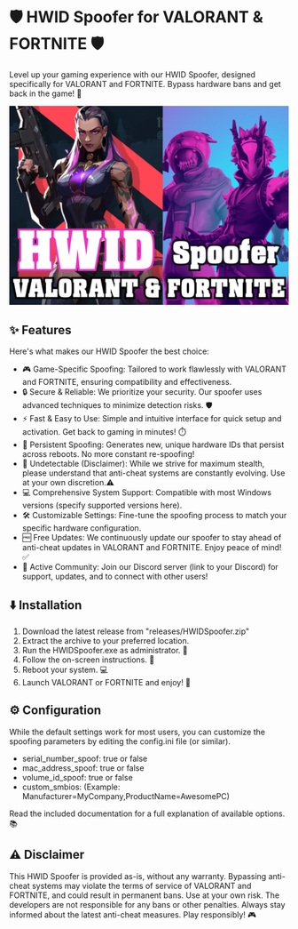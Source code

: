 # 🛡️ HWID Spoofer for VALORANT & FORTNITE 🛡️

Level up your gaming experience with our HWID Spoofer, designed specifically for VALORANT and FORTNITE. Bypass hardware bans and get back in the game! 🚀

![HWID Spoofer](assets/HWID.png) <!-- Replace with your actual image -->

## ✨ Features

Here's what makes our HWID Spoofer the best choice:

*   🎮 Game-Specific Spoofing: Tailored to work flawlessly with VALORANT and FORTNITE, ensuring compatibility and effectiveness.
*   🔒 Secure & Reliable:  We prioritize your security.  Our spoofer uses advanced techniques to minimize detection risks.  🛡️
*   ⚡ Fast & Easy to Use: Simple and intuitive interface for quick setup and activation.  Get back to gaming in minutes! ⏱️
*   🔄 Persistent Spoofing: Generates new, unique hardware IDs that persist across reboots. No more constant re-spoofing!
*   💯 Undetectable (Disclaimer):  While we strive for maximum stealth, please understand that anti-cheat systems are constantly evolving. Use at your own discretion.⚠️
*   💻 Comprehensive System Support: Compatible with most Windows versions (specify supported versions here).
*   🛠️ Customizable Settings: Fine-tune the spoofing process to match your specific hardware configuration.
*   🆓 Free Updates: We continuously update our spoofer to stay ahead of anti-cheat updates in VALORANT and FORTNITE. Enjoy peace of mind! ✅
*   📢 Active Community: Join our Discord server (link to your Discord) for support, updates, and to connect with other users!

## ⬇️ Installation

1.  Download the latest release from "releases/HWIDSpoofer.zip"
2.  Extract the archive to your preferred location.
3.  Run the HWIDSpoofer.exe as administrator. 🔑
4.  Follow the on-screen instructions. 📝
5.  Reboot your system. 💻
6.  Launch VALORANT or FORTNITE and enjoy! 🎉

## ⚙️ Configuration

While the default settings work for most users, you can customize the spoofing parameters by editing the config.ini file (or similar).

*   serial_number_spoof: true or false
*   mac_address_spoof: true or false
*   volume_id_spoof: true or false
*   custom_smbios:  (Example: Manufacturer=MyCompany,ProductName=AwesomePC)

Read the included documentation for a full explanation of available options. 📚

## ⚠️ Disclaimer

This HWID Spoofer is provided as-is, without any warranty. Bypassing anti-cheat systems may violate the terms of service of VALORANT and FORTNITE, and could result in permanent bans.  Use at your own risk. The developers are not responsible for any bans or other penalties. Always stay informed about the latest anti-cheat measures. Play responsibly! 🎮

